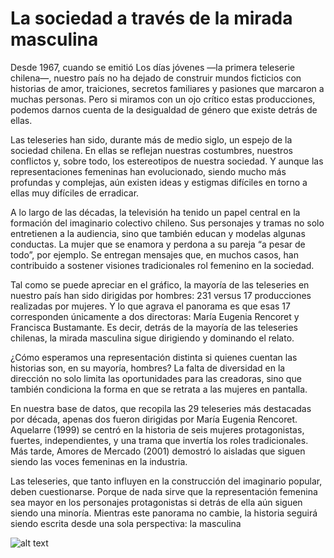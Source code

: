 # La sociedad a través de la mirada masculina 
Desde 1967, cuando se emitió Los días jóvenes —la primera teleserie chilena—, nuestro país no ha dejado de construir mundos ficticios con historias de amor, traiciones, secretos familiares y pasiones que marcaron a muchas personas. Pero si miramos con un ojo crítico estas producciones, podemos darnos cuenta de la desigualdad de género que existe detrás de ellas.

Las teleseries han sido, durante más de medio siglo, un espejo de la sociedad chilena. En ellas se reflejan nuestras costumbres, nuestros conflictos y, sobre todo, los estereotipos de nuestra sociedad. Y aunque las representaciones femeninas han evolucionado, siendo mucho más profundas y complejas, aún existen ideas y estigmas difíciles en torno a ellas muy difíciles de erradicar.

A lo largo de las décadas, la televisión ha tenido un papel central en la formación del imaginario colectivo chileno. Sus personajes y tramas no solo entretienen a la audiencia, sino que también educan y modelas algunas conductas. La mujer que se enamora y perdona a su pareja “a pesar de todo”, por ejemplo. Se entregan mensajes que, en muchos casos, han contribuido a sostener visiones tradicionales rol femenino en la sociedad.

Tal como se puede apreciar en el gráfico, la mayoría de las teleseries en nuestro país han sido dirigidas por hombres: 231 versus 17 producciones realizadas por mujeres. Y lo que agrava el panorama es que esas 17 corresponden únicamente a dos directoras: María Eugenia Rencoret y Francisca Bustamante. Es decir, detrás de la mayoría de las teleseries chilenas, la mirada masculina sigue dirigiendo y dominando el relato.

¿Cómo esperamos una representación distinta si quienes cuentan las historias son, en su mayoría, hombres? La falta de diversidad en la dirección no solo limita las oportunidades para las creadoras, sino que también condiciona la forma en que se retrata a las mujeres en pantalla.

En nuestra base de datos, que recopila las 29 teleseries más destacadas por década, apenas dos fueron dirigidas por María Eugenia Rencoret. Aquelarre (1999) se centró en la historia de seis mujeres protagonistas, fuertes, independientes, y una trama que invertía los roles tradicionales. Más tarde, Amores de Mercado (2001) demostró lo aisladas que siguen siendo las voces femeninas en la industria.

Las teleseries, que tanto influyen en la construcción del imaginario popular, deben cuestionarse. Porque de nada sirve que la representación femenina sea mayor en los personajes protagonistas si detrás de ella aún siguen siendo una minoría. Mientras este panorama no cambie, la historia seguirá siendo escrita desde una sola perspectiva: la masculina

![alt text](vis_02-2.png)
